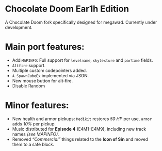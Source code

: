 # Chocolate Doom Ear1h Edition

A Chocolate Doom fork specifically designed for megawad. Currently under development.

# Main port features:

* Add `MAPINFO`: Full support for `levelname`, `skytexture` and `partime` fields.
* `Altfire` support.
* Multiple custom codepointers added.
* `A_SpawnCubeEx` implemented via JSON.
* New mouse button for alt-fire.
* Disable Random

# Minor features:
* New health and armor pickups: `Medikit` restores *50 HP* per use, `armor` adds *10%* per pickup.
* Music distributed for **Episode 4** (E4M1–E4M9), including new track names *(see MAPINFO).*
* Removed *“Commercial”* things related to the **Icon of Sin** and moved them to a safe block.
